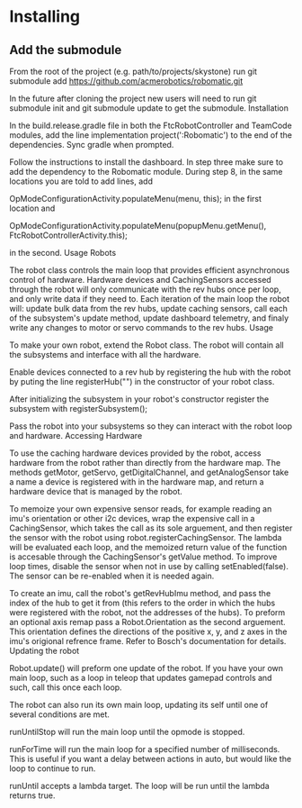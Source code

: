 # Installing
## Add the submodule

From the root of the project (e.g. path/to/projects/skystone) run git submodule add https://github.com/acmerobotics/robomatic.git

In the future after cloning the project new users will need to run git submodule init and git submodule update to get the submodule.
Installation

In the build.release.gradle file in both the FtcRobotController and TeamCode modules, add the line implementation project(':Robomatic') to the end of the dependencies. Sync gradle when prompted.

Follow the instructions to install the dashboard. In step three make sure to add the dependency to the Robomatic module. During step 8, in the same locations you are told to add lines, add 

OpModeConfigurationActivity.populateMenu(menu, this);
in the first location and 

OpModeConfigurationActivity.populateMenu(popupMenu.getMenu(), FtcRobotControllerActivity.this);

in the second.
Usage
Robots

The robot class controls the main loop that provides efficient asynchronous control of hardware. Hardware devices and CachingSensors accessed through the robot will only communicate with the rev hubs once per loop, and only write data if they need to. Each iteration of the main loop the robot will: update bulk data from the rev hubs, update caching sensors, call each of the subsystem's update method, update dashboard telemetry, and finaly write any changes to motor or servo commands to the rev hubs.
Usage

To make your own robot, extend the Robot class. The robot will contain all the subsystems and interface with all the hardware.

Enable devices connected to a rev hub by registering the hub with the robot by puting the line registerHub("<configured name>") in the constructor of your robot class.

After initializing the subsystem in your robot's constructor register the subsystem with registerSubsystem(<subsystem>);

Pass the robot into your subsystems so they can interact with the robot loop and hardware.
Accessing Hardware

To use the caching hardware devices provided by the robot, access hardware from the robot rather than directly from the hardware map. The methods getMotor, getServo, getDigitalChannel, and getAnalogSensor take a name a device is registered with in the hardware map, and return a hardware device that is managed by the robot.

To memoize your own expensive sensor reads, for example reading an imu's orientation or other i2c devices, wrap the expensive call in a CachingSensor, which takes the call as its sole arguement, and then register the sensor with the robot using robot.registerCachingSensor. The lambda will be evaluated each loop, and the memoized return value of the function is accesable through the CachingSensor's getValue method. To improve loop times, disable the sensor when not in use by calling setEnabled(false). The sensor can be re-enabled when it is needed again.

To create an imu, call the robot's getRevHubImu method, and pass the index of the hub to get it from (this refers to the order in which the hubs were registered with the robot, not the addresses of the hubs). To preform an optional axis remap pass a Robot.Orientation as the second arguement. This orientation defines the directions of the positive x, y, and z axes in the imu's origional refrence frame. Refer to Bosch's documentation for details.
Updating the robot

Robot.update() will preform one update of the robot. If you have your own main loop, such as a loop in teleop that updates gamepad controls and such, call this once each loop.

The robot can also run its own main loop, updating its self until one of several conditions are met.

runUntilStop will run the main loop until the opmode is stopped.

runForTime will run the main loop for a specified number of milliseconds. This is useful if you want a delay between actions in auto, but would like the loop to continue to run.

runUntil accepts a lambda target. The loop will be run until the lambda returns true.
